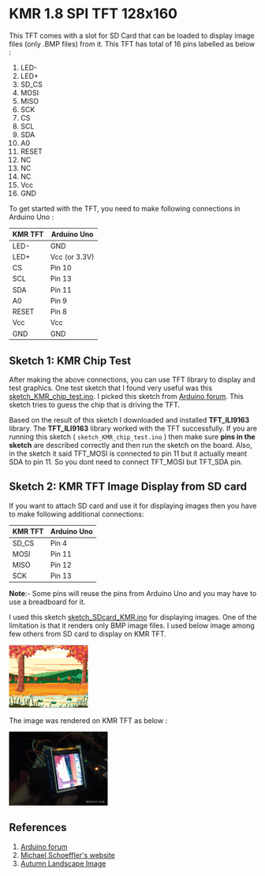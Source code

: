 # KMR 1.8 SPI TFT 128x160

This TFT comes with a slot for SD Card that can be loaded to display image files (only .BMP files) from it. This TFT has total of 16 pins labelled as below :

1. LED-
1. LED+
1. SD_CS
1. MOSI
1. MISO
1. SCK
1. CS
1. SCL
1. SDA
1. A0
1. RESET
1. NC
1. NC
1. NC
1. Vcc
1. GND

To get started with the TFT, you need to make following connections in Arduino Uno :

| KMR TFT | Arduino Uno|
| --- | --- |
| LED- | GND |
| LED+ | Vcc (or 3.3V) |
| CS | Pin 10 |
| SCL | Pin 13 |
| SDA | Pin 11 |
| A0 | Pin 9 |
| RESET | Pin 8 |
| Vcc | Vcc |
| GND | GND |


## Sketch 1: KMR Chip Test

After making the above connections, you can use TFT library to display and test graphics. One test sketch that I found very useful was this [sketch_KMR_chip_test.ino](sketch_KMR_chip_test/sketch_KMR_chip_test.ino). I picked this sketch from [Arduino forum](https://forum.arduino.cc/t/graphics-library-for-cheap-kmr-1-8-spi-s6d02a1-and-ili9163-tft-displays/391450/12). This sketch tries to guess the chip that is driving the TFT.


Based on the result of this sketch I downloaded and installed **TFT_ILI9163** library. The **TFT_ILI9163** library worked with the TFT successfully. If you are running this sketch ( `sketch_KMR_chip_test.ino` ) then make sure **pins in the sketch** are described correctly and then run the sketch on the board. Also, in the sketch it said TFT_MOSI is connected to pin 11 but it actually meant SDA to pin 11. So you dont need to connect TFT_MOSI but TFT_SDA pin.


## Sketch 2: KMR TFT Image Display from SD card

If you want to attach SD card and use it for displaying images then you have to make following additional connections:


| KMR TFT | Arduino Uno|
| --- | --- |
| SD_CS | Pin 4 |
| MOSI | Pin 11 |
| MISO | Pin 12 |
| SCK | Pin 13 |

**Note**:- Some pins will reuse the pins from Arduino Uno and you may have to use a breadboard for it.


I used this sketch [sketch_SDcard_KMR.ino](sketch_SDcard_KMR/sketch_SDcard_KMR.ino) for displaying images. One of the limitation is that it renders only BMP image files. I used below image among few others from SD card to display on KMR TFT.

![image](7686082SD.bmp)

The image was rendered on KMR TFT as below :

<img src="tft_display_image.jpg" alt="tft display image" width="200" />




## References
1. [Arduino forum](https://forum.arduino.cc/t/graphics-library-for-cheap-kmr-1-8-spi-s6d02a1-and-ili9163-tft-displays/391450/12)
2. [Michael Schoeffler's website](https://mschoeffler.com/2019/06/20/arduino-tutorial-making-the-kmr-1-8-spi-tft-display-work/)
3. [Autumn Landscape Image](https://www.freepik.com/free-vector/pixel-art-background-autumnal-landscape_31194632.htm)
